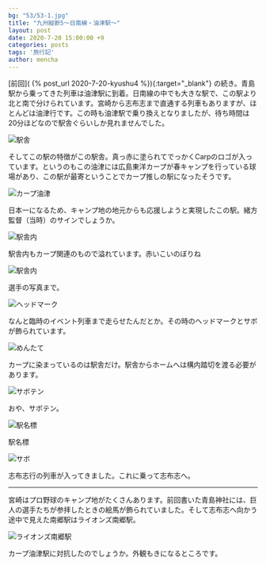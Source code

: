 ```yaml
---
bg: "53/53-1.jpg"
title: "九州縦断5～日南線・油津駅～"
layout: post
date: 2020-7-20 15:00:00 +9
categories: posts
tags: '旅行記'
author: mencha
---
```


[前回]( {% post_url 2020-7-20-kyushu4 %}){:target="_blank"} の続き。青島駅から乗ってきた列車は油津駅に到着。日南線の中でも大きな駅で、この駅より北と南で分けられています。宮崎から志布志まで直通する列車もありますが、ほとんどは油津行です。この時も油津駅で乗り換えとなりましたが、待ち時間は20分ほどなので駅舎ぐらいしか見れませんでした。 

![駅舎](https://drive.google.com/uc?export=view&id=1qrFtp9TtwfE2E79HiwQpAX4EFCEXE-W5)
<!--more-->
そしてこの駅の特徴がこの駅舎。真っ赤に塗られてでっかくCarpのロゴが入っています。というのもこの油津には広島東洋カープが春キャンプを行っている球場があり、この駅が最寄ということでカープ推しの駅になったそうです。

![カープ油津](https://drive.google.com/uc?export=view&id=130uW_iRAjee3eOpqVkhsSVs3_YiJ0JJ0)

日本一になるため、キャンプ地の地元からも応援しようと実現したこの駅。緒方監督（当時）のサインでしょうか。

![駅舎内](https://drive.google.com/uc?export=view&id=19LhYZjM9eVBS1P8Y7rTnnNXhaQu8kqRB)

駅舎内もカープ関連のもので溢れています。赤いこいのぼりね

![駅舎内](https://drive.google.com/uc?export=view&id=1lRani8MzTX4DvQgrQHaCbQ2xmMy36lxR)

選手の写真まで。

![ヘッドマーク](https://drive.google.com/uc?export=view&id=1I-bcqibkdUCDwrw96W8xuuFz2J3dQSbq)

なんと臨時のイベント列車まで走らせたんだとか。その時のヘッドマークとサボが飾られています。

![めんたて](https://drive.google.com/uc?export=view&id=1W80tzux9BX6f-AYCPj-MnrLOp_dhaKfq)

カープに染まっているのは駅舎だけ。駅舎からホームへは構内踏切を渡る必要があります。

![サボテン](https://drive.google.com/uc?export=view&id=1ntfLZPffOrN1FwciMyEozYkUpzJpg319)

おや、サボテン。

![駅名標](https://drive.google.com/uc?export=view&id=1vDaL_G8wpgps0rvBQuIPUsrHru-Y4QNz)

駅名標

![サボ](https://drive.google.com/uc?export=view&id=1f880llL6aNDZS2LkksPonrKXUmjupTcK)

志布志行の列車が入ってきました。これに乗って志布志へ。

---
宮崎はプロ野球のキャンプ地がたくさんあります。前回書いた青島神社には、巨人の選手たちが参拝したときの絵馬が飾られていました。そして志布志へ向かう途中で見えた南郷駅はライオンズ南郷駅。

![ライオンズ南郷駅](https://drive.google.com/uc?export=view&id=1JjeZ9jQdcogGdKBQek0Z5OmYMZQH7_ff)

カープ油津駅に対抗したのでしょうか。外観もきになるところです。
